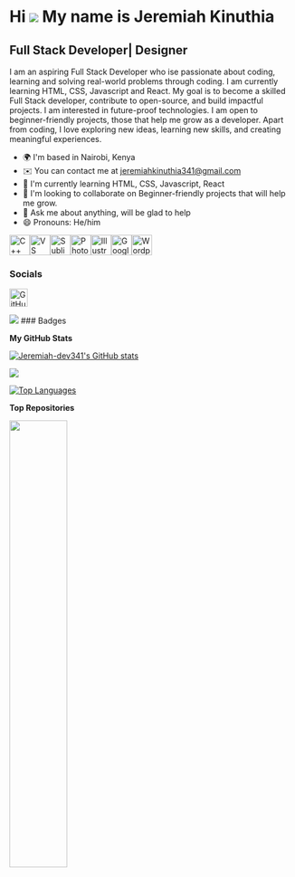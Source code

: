 Hi ![](https://user-images.githubusercontent.com/18350557/176309783-0785949b-9127-417c-8b55-ab5a4333674e.gif) My name is Jeremiah Kinuthia
==========================================================================================================================================

Full Stack Developer| Designer
------------------------------

I am an aspiring Full Stack Developer who ise passionate about coding, learning and solving real-world problems through coding. I am currently learning HTML, CSS, Javascript and React. My goal is to become a skilled Full Stack developer, contribute to open-source, and build impactful projects. I am interested in future-proof technologies. I am open to beginner-friendly projects, those that help me grow as a developer. Apart from coding, I love exploring new ideas, learning new skills, and creating meaningful experiences.

* 🌍  I'm based in Nairobi, Kenya
* ✉️  You can contact me at [jeremiahkinuthia341@gmail.com](mailto:jeremiahkinuthia341@gmail.com)
* 🧠  I'm currently learning HTML, CSS, Javascript, React
* 👥  I'm looking to collaborate on Beginner-friendly projects that will help me grow.
* 💬  Ask me about anything, will be glad to help
* 😄 Pronouns: He/him

<p align="left">
<a href="https://docs.microsoft.com/en-us/cpp/?view=msvc-170" target="_blank" rel="noreferrer"><img src="https://raw.githubusercontent.com/danielcranney/readme-generator/main/public/icons/skills/cplusplus-colored.svg" alt="C++" title="C++" width="36" height="36" /></a><a href="https://code.visualstudio.com/" target="_blank" rel="noreferrer"><img src="https://raw.githubusercontent.com/danielcranney/readme-generator/main/public/icons/skills/visualstudiocode-colored.svg" alt="VS Code" title="VS Code" width="36" height="36" /></a><a href="https://www.sublimetext.com/index2" target="_blank" rel="noreferrer"><img src="https://raw.githubusercontent.com/danielcranney/readme-generator/main/public/icons/skills/sublimetext-colored.svg" alt="Sublime Text" title="Sublime Text" width="36" height="36" /></a><a href="https://www.adobe.com/uk/products/photoshop.html" target="_blank" rel="noreferrer"><img src="https://raw.githubusercontent.com/danielcranney/readme-generator/main/public/icons/skills/photoshop-colored-dark.svg" alt="Photoshop" title="Photoshop" width="36" height="36" /></a><a href="https://www.adobe.com/uk/products/illustrator.html" target="_blank" rel="noreferrer"><img src="https://raw.githubusercontent.com/danielcranney/readme-generator/main/public/icons/skills/illustrator-colored-dark.svg" alt="Illustrator" title="Illustrator" width="36" height="36" /></a><a href="https://cloud.google.com/" target="_blank" rel="noreferrer"><img src="https://raw.githubusercontent.com/danielcranney/readme-generator/main/public/icons/skills/googlecloud-colored.svg" alt="Google Cloud" title="Google Cloud" width="36" height="36" /></a><a href="https://wordpress.com" target="_blank" rel="noreferrer"><img src="https://raw.githubusercontent.com/danielcranney/readme-generator/main/public/icons/skills/wordpress-colored.svg" alt="Wordpress" title="Wordpress" width="36" height="36" /></a>
</p>

### Socials

<p align="left"> <a href="https://www.github.com/Jeremiah-dev341" target="_blank" rel="noreferrer"> <picture> <source media="(prefers-color-scheme: dark)" srcset="https://raw.githubusercontent.com/danielcranney/readme-generator/main/public/icons/socials/github-dark.svg" /> <source media="(prefers-color-scheme: light)" srcset="https://raw.githubusercontent.com/danielcranney/readme-generator/main/public/icons/socials/github.svg" /> <img src="https://raw.githubusercontent.com/danielcranney/readme-generator/main/public/icons/socials/github.svg" width="32" height="32" alt="GitHub" title="GitHub" /> </picture> </a></p>
<a href="https://www.github.com/Jeremiah-dev341" target="_blank" rel="noreferrer"><img
src="https://img.shields.io/github/followers/Jeremiah-dev341?logo=github&style=for-the-badge&color=0891b2&labelColor=1c1917" /></a>
### Badges

<b>My GitHub Stats</b>

<a href="http://www.github.com/Jeremiah-dev341"><img src="https://github-readme-stats.vercel.app/api?username=Jeremiah-dev341&show_icons=true&hide=&count_private=true&title_color=0891b2&text_color=ffffff&icon_color=0891b2&bg_color=1c1917&hide_border=true&show_icons=true" alt="Jeremiah-dev341's GitHub stats" /></a>

<a href="http://www.github.com/Jeremiah-dev341"><img src="https://github-readme-streak-stats.herokuapp.com/?user=Jeremiah-dev341&stroke=ffffff&background=1c1917&ring=0891b2&fire=0891b2&currStreakNum=ffffff&currStreakLabel=0891b2&sideNums=ffffff&sideLabels=ffffff&dates=ffffff&hide_border=true" /></a>

<a href="https://github.com/Jeremiah-dev341" align="left"><img src="https://github-readme-stats.vercel.app/api/top-langs/?username=Jeremiah-dev341&langs_count=10&title_color=333333&text_color=000000&icon_color=daa520&bg_color=fffacd&hide_border=true&locale=en&custom_title=Top%20%Languages" alt="Top Languages" /></a>

<b>Top Repositories</b>

<div width="100%" align="center"><a href="https://github.com/Jeremiah-dev341/Jeremiah-dev341" align="left"><img align="left" width="45%" src="https://github-readme-stats.vercel.app/api/pin/?username=Jeremiah-dev341&repo=Jeremiah-dev341&title_color=0891b2&text_color=ffffff&icon_color=0891b2&bg_color=1c1917&hide_border=true&locale=en" /></a></div><br /><br /><br /><br /><br /><br /><br />
